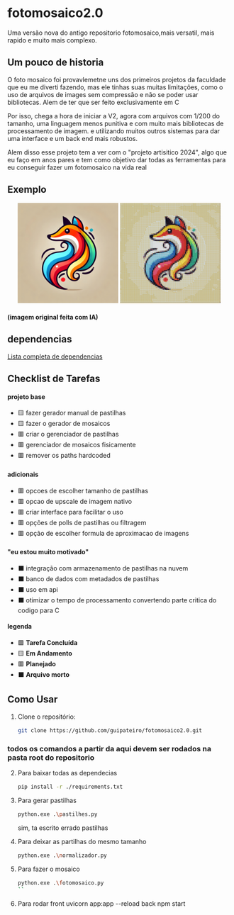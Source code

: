 # fotomosaico2.0
Uma versão nova do antigo repositorio fotomosaico,mais versatil, mais rapido e muito mais complexo.

## Um pouco de historia

O foto mosaico foi provavlemetne uns dos primeiros projetos da faculdade que eu me diverti fazendo, mas ele tinhas suas muitas limitações, como o uso de arquivos de images sem compressão e não se poder usar bibliotecas. Alem de ter que ser feito exclusivamente em C

Por isso, chega a hora de iniciar a V2, agora com arquivos com 1/200 do tamanho, uma linguagem menos punitiva e com muito mais bibliotecas de processamento de imagem. e utilizando muitos outros sistemas para dar uma interface e um back end mais robustos.

Alem disso esse projeto tem a ver com o "projeto artisitico 2024", algo que eu faço em anos pares e tem como objetivo dar todas as ferramentas para eu conseguir fazer um fotomosaico na vida real


## Exemplo

<p align="center">
  <img src="fox.webp" alt="Imagem 1" width="45%" />
  <img src="fotomosaico_v2.jpg" alt="Imagem 2" width="45%" />
</p>
    
#### (imagem original feita com IA)


## dependencias


[Lista completa de dependencias](https://github.com/guipateiro/fotomosaico2.0/blob/main/requirements.txt)

## Checklist de Tarefas

#### projeto base
- 🟨 fazer gerador manual de pastilhas
- 🟨 fazer o gerador de mosaicos
- 🟥 criar o gerenciador de pastilhas
- 🟥 gerenciador de mosaicos fisicamente
- 🟥 remover os paths hardcoded
#### adicionais 
- 🟥 opcoes de escolher tamanho de pastilhas
- 🟥 opcao de upscale de imagem nativo
- 🟥 criar interface para facilitar o uso
- 🟥 opções de polls de pastilhas ou filtragem
- 🟥 opção de escolher formula de aproximacao de imagens
#### "eu estou muito motivado"
- ⬛ integração com armazenamento de pastilhas na nuvem
- ⬛ banco de dados com metadados de pastilhas
- ⬛ uso em api 
- ⬛ otimizar o tempo de processamento convertendo parte critica do codigo para C


#### legenda
- 🟩 **Tarefa Concluída**
- 🟨 **Em Andamento** 
- 🟥 **Planejado**
- ⬛ **Arquivo morto**

## Como Usar

1. Clone o repositório:
   ```bash
   git clone https://github.com/guipateiro/fotomosaico2.0.git
   ```
### todos os comandos a partir da aqui devem ser rodados na pasta root do repositorio

2. Para baixar todas as dependecias
     ```bash
   pip install -r ./requirements.txt 
   ```

3. Para gerar pastilhas
    ```bash
   python.exe .\pastilhes.py 
   ```
   sim, ta escrito errado pastilhas 

4. Para deixar as partilhas do mesmo tamanho
    ```bash
   python.exe .\normalizador.py
   ```

5. Para fazer o mosaico
    ```bash
   python.exe .\fotomosaico.py 
   ``
6. Para rodar
   front uvicorn app:app --reload
   back npm start


